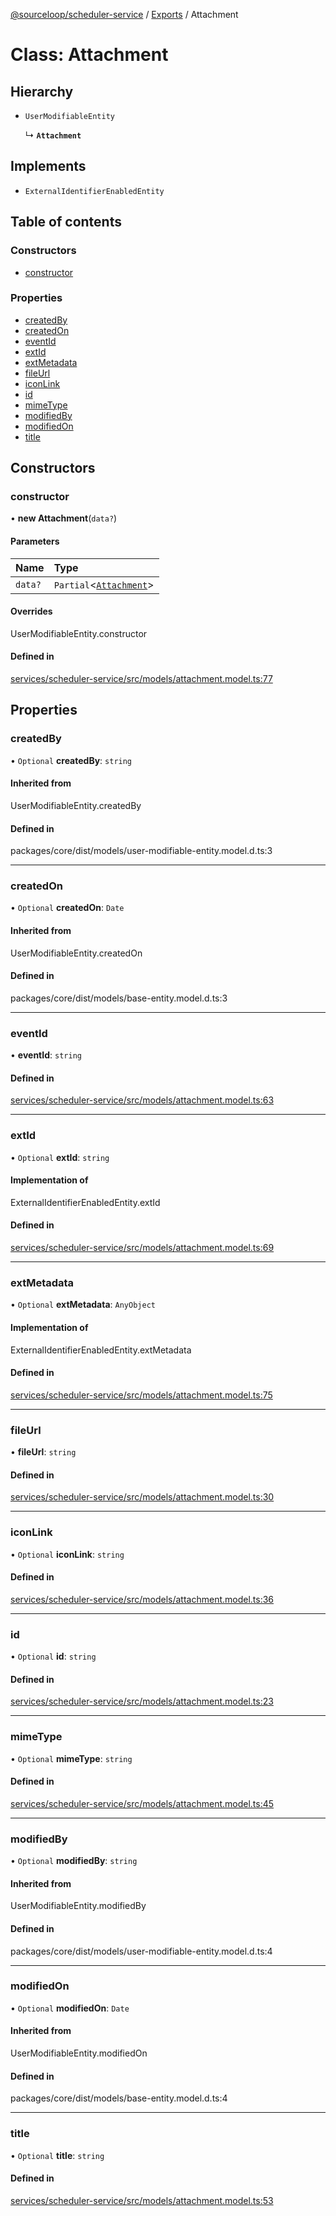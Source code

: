 [@sourceloop/scheduler-service](../README.md) / [Exports](../modules.md) / Attachment

# Class: Attachment

## Hierarchy

- `UserModifiableEntity`

  ↳ **`Attachment`**

## Implements

- `ExternalIdentifierEnabledEntity`

## Table of contents

### Constructors

- [constructor](Attachment.md#constructor)

### Properties

- [createdBy](Attachment.md#createdby)
- [createdOn](Attachment.md#createdon)
- [eventId](Attachment.md#eventid)
- [extId](Attachment.md#extid)
- [extMetadata](Attachment.md#extmetadata)
- [fileUrl](Attachment.md#fileurl)
- [iconLink](Attachment.md#iconlink)
- [id](Attachment.md#id)
- [mimeType](Attachment.md#mimetype)
- [modifiedBy](Attachment.md#modifiedby)
- [modifiedOn](Attachment.md#modifiedon)
- [title](Attachment.md#title)

## Constructors

### constructor

• **new Attachment**(`data?`)

#### Parameters

| Name | Type |
| :------ | :------ |
| `data?` | `Partial`<[`Attachment`](Attachment.md)\> |

#### Overrides

UserModifiableEntity.constructor

#### Defined in

[services/scheduler-service/src/models/attachment.model.ts:77](https://github.com/codeweb05/repo1/blob/a4cf318/services/scheduler-service/src/models/attachment.model.ts#L77)

## Properties

### createdBy

• `Optional` **createdBy**: `string`

#### Inherited from

UserModifiableEntity.createdBy

#### Defined in

packages/core/dist/models/user-modifiable-entity.model.d.ts:3

___

### createdOn

• `Optional` **createdOn**: `Date`

#### Inherited from

UserModifiableEntity.createdOn

#### Defined in

packages/core/dist/models/base-entity.model.d.ts:3

___

### eventId

• **eventId**: `string`

#### Defined in

[services/scheduler-service/src/models/attachment.model.ts:63](https://github.com/codeweb05/repo1/blob/a4cf318/services/scheduler-service/src/models/attachment.model.ts#L63)

___

### extId

• `Optional` **extId**: `string`

#### Implementation of

ExternalIdentifierEnabledEntity.extId

#### Defined in

[services/scheduler-service/src/models/attachment.model.ts:69](https://github.com/codeweb05/repo1/blob/a4cf318/services/scheduler-service/src/models/attachment.model.ts#L69)

___

### extMetadata

• `Optional` **extMetadata**: `AnyObject`

#### Implementation of

ExternalIdentifierEnabledEntity.extMetadata

#### Defined in

[services/scheduler-service/src/models/attachment.model.ts:75](https://github.com/codeweb05/repo1/blob/a4cf318/services/scheduler-service/src/models/attachment.model.ts#L75)

___

### fileUrl

• **fileUrl**: `string`

#### Defined in

[services/scheduler-service/src/models/attachment.model.ts:30](https://github.com/codeweb05/repo1/blob/a4cf318/services/scheduler-service/src/models/attachment.model.ts#L30)

___

### iconLink

• `Optional` **iconLink**: `string`

#### Defined in

[services/scheduler-service/src/models/attachment.model.ts:36](https://github.com/codeweb05/repo1/blob/a4cf318/services/scheduler-service/src/models/attachment.model.ts#L36)

___

### id

• `Optional` **id**: `string`

#### Defined in

[services/scheduler-service/src/models/attachment.model.ts:23](https://github.com/codeweb05/repo1/blob/a4cf318/services/scheduler-service/src/models/attachment.model.ts#L23)

___

### mimeType

• `Optional` **mimeType**: `string`

#### Defined in

[services/scheduler-service/src/models/attachment.model.ts:45](https://github.com/codeweb05/repo1/blob/a4cf318/services/scheduler-service/src/models/attachment.model.ts#L45)

___

### modifiedBy

• `Optional` **modifiedBy**: `string`

#### Inherited from

UserModifiableEntity.modifiedBy

#### Defined in

packages/core/dist/models/user-modifiable-entity.model.d.ts:4

___

### modifiedOn

• `Optional` **modifiedOn**: `Date`

#### Inherited from

UserModifiableEntity.modifiedOn

#### Defined in

packages/core/dist/models/base-entity.model.d.ts:4

___

### title

• `Optional` **title**: `string`

#### Defined in

[services/scheduler-service/src/models/attachment.model.ts:53](https://github.com/codeweb05/repo1/blob/a4cf318/services/scheduler-service/src/models/attachment.model.ts#L53)
